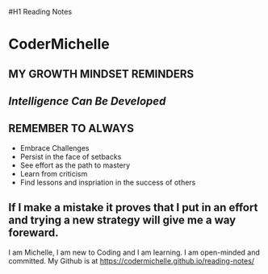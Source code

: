 #H1 Reading Notes


# CoderMichelle 




## MY GROWTH MINDSET REMINDERS

## *Intelligence Can Be Developed*

## REMEMBER TO ALWAYS
* Embrace Challenges
* Persist in the face of setbacks
* See effort as the path to mastery
* Learn from criticism
* Find lessons and inspriation in the success of others

## If I make a mistake it proves that I put in an effort and trying a new strategy will give me a way foreward.


I am Michelle, I am new to Coding and I am learning. I am open-minded and committed.
My Github is at https://codermichelle.github.io/reading-notes/
